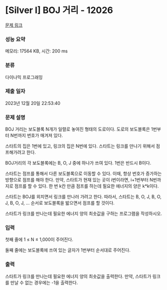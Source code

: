 # [Silver I] BOJ 거리 - 12026 

[문제 링크](https://www.acmicpc.net/problem/12026) 

### 성능 요약

메모리: 17564 KB, 시간: 200 ms

### 분류

다이나믹 프로그래밍

### 제출 일자

2023년 12월 20일 22:53:40

### 문제 설명

<p>BOJ 거리는 보도블록 N개가 일렬로 놓여진 형태의 도로이다. 도로의 보도블록은 1번부터 N번까지 번호가 매겨져 있다.</p>

<p>스타트의 집은 1번에 있고, 링크의 집은 N번에 있다. 스타트는 링크를 만나기 위해서 점프해가려고 한다.</p>

<p>BOJ거리의 각 보도블록에는 B, O, J 중에 하나가 쓰여 있다. 1번은 반드시 B이다.</p>

<p>스타트는 점프를 통해서 다른 보도블록으로 이동할 수 있다. 이때, 항상 번호가 증가하는 방향으로 점프를 해야 한다. 만약, 스타트가 현재 있는 곳이 i번이라면, i+1번부터 N번까지로 점프를 할 수 있다. 한 번 k칸 만큼 점프를 하는데 필요한 에너지의 양은 k*k이다.</p>

<p>스타트는 BOJ를 외치면서 링크를 만나러 가려고 한다. 따라서, 스타트는 B, O, J, B, O, J, B, O, J, ... 순서로 보도블록을 밟으면서 점프를 할 것이다.</p>

<p>스타트가 링크를 만나는데 필요한 에너지 양의 최솟값을 구하는 프로그램을 작성하시오.</p>

### 입력 

 <p>첫째 줄에 1 ≤ N ≤ 1,000이 주어진다.</p>

<p>둘째 줄에는 보도블록에 쓰여 있는 글자가 1번부터 순서대로 주어진다.</p>

### 출력 

 <p>스타트가 링크를 만나는데 필요한 에너지 양의 최솟값을 출력한다. 만약, 스타트가 링크를 만날 수 없는 경우에는 -1을 출력한다.</p>


